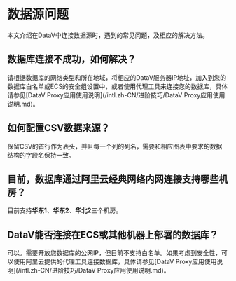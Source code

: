 # 数据源问题

本文介绍在DataV中连接数据源时，遇到的常见问题，及相应的解决方法。

## 数据库连接不成功，如何解决？

请根据数据库的网络类型和所在地域，将相应的DataV服务器IP地址，加入到您的数据库白名单或ECS的安全组设置中，或者使用代理工具来连接您的数据库，具体请参见[DataV Proxy应用使用说明](/intl.zh-CN/进阶技巧/DataV Proxy应用使用说明.md)。

## 如何配置CSV数据来源？

保留CSV的首行作为表头，并且每一个列的列名，需要和相应图表中要求的数据结构的字段名保持一致。

## 目前，数据库通过阿里云经典网络内网连接支持哪些机房？

目前支持**华东1**、**华东2**、**华北2**三个机房。

## DataV能否连接在ECS或其他机器上部署的数据库？

可以。需要开放您数据库的公网IP，但目前不支持白名单。如果考虑到安全性，可以使用阿里云提供的代理工具连接数据库，具体请参见[DataV Proxy应用使用说明](/intl.zh-CN/进阶技巧/DataV Proxy应用使用说明.md)。

